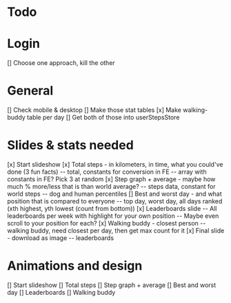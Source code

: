 # Todo

# Login

[] Choose one approach, kill the other

# General

[] Check mobile & desktop
[] Make those stat tables
[x] Make walking-buddy table per day
[] Get both of those into userStepsStore

# Slides & stats needed

[x] Start slideshow
[x] Total steps - in kilometers, in time, what you could've done (3 fun facts)
-- total, constants for conversion in FE
-- array with constants in FE? Pick 3 at random
[x] Step graph + average - maybe how much % more/less that is than world average?
-- steps data, constant for world steps
-- dog and human percentiles
[] Best and worst day - and what position that is compared to everyone
-- top day, worst day, all days ranked (xth highest, yth lowest (count from bottom))
[x] Leaderboards slide
-- All leaderboards per week with highlight for your own position
-- Maybe even scroll to your position for each?
[x] Walking buddy - closest person
-- walking buddy, need closest per day, then get max count for it
[x] Final slide - download as image
-- leaderboards

# Animations and design

[] Start slideshow
[] Total steps
[] Step graph + average
[] Best and worst day
[] Leaderboards
[] Walking buddy
